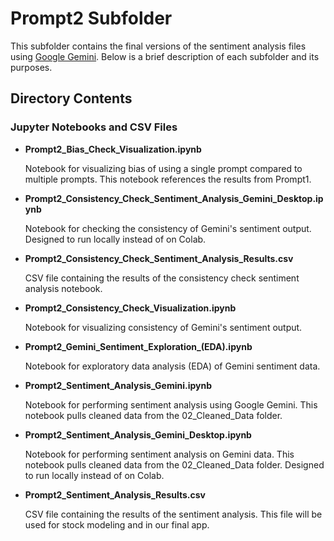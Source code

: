 # Prompt2 Subfolder

This subfolder contains the final versions of the sentiment analysis files using [Google Gemini](https://gemini.google.com/). Below is a brief description of each subfolder and its purposes.

## Directory Contents

### Jupyter Notebooks and CSV Files
- **Prompt2_Bias_Check_Visualization.ipynb**

  Notebook for visualizing bias of using a single prompt compared to multiple prompts.  This notebook references the results from Prompt1.
  
- **Prompt2_Consistency_Check_Sentiment_Analysis_Gemini_Desktop.ipynb**

  Notebook for checking the consistency of Gemini's sentiment output. Designed to run locally instead of on Colab.
  
- **Prompt2_Consistency_Check_Sentiment_Analysis_Results.csv**

  CSV file containing the results of the consistency check sentiment analysis notebook.
  
- **Prompt2_Consistency_Check_Visualization.ipynb**

  Notebook for visualizing consistency of Gemini's sentiment output.
  
- **Prompt2_Gemini_Sentiment_Exploration_(EDA).ipynb**

  Notebook for exploratory data analysis (EDA) of Gemini sentiment data.
  
- **Prompt2_Sentiment_Analysis_Gemini.ipynb**

  Notebook for performing sentiment analysis using Google Gemini. This notebook pulls cleaned data from the 02_Cleaned_Data folder.
  
- **Prompt2_Sentiment_Analysis_Gemini_Desktop.ipynb**

  Notebook for performing sentiment analysis on Gemini data. This notebook pulls cleaned data from the 02_Cleaned_Data folder. Designed to run locally instead of on Colab.
  
- **Prompt2_Sentiment_Analysis_Results.csv**

  CSV file containing the results of the sentiment analysis. This file will be used for stock modeling and in our final app.
